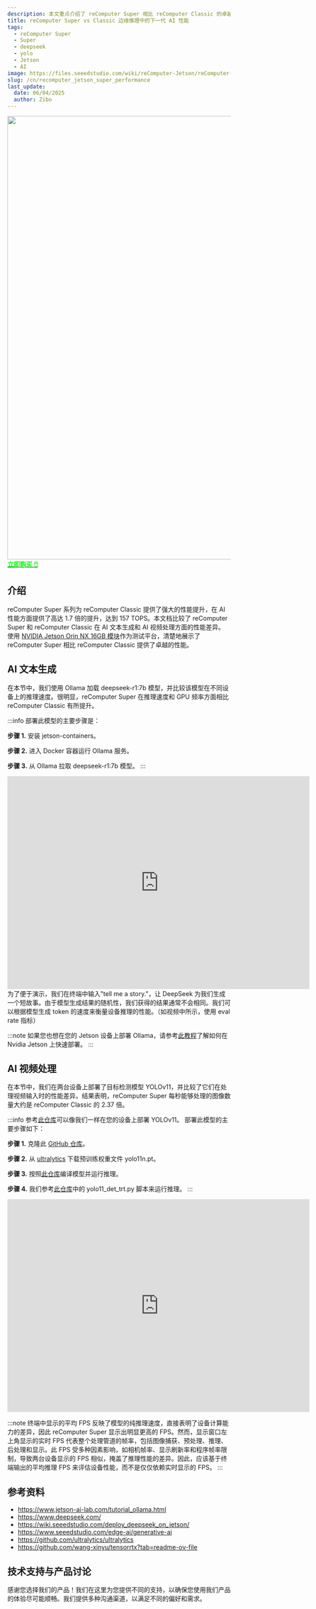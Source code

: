 ```yaml
---
description: 本文重点介绍了 reComputer Super 相比 reComputer Classic 的卓越 AI 性能，展示了搭载 NVIDIA Jetson Orin NX 16GB 的 reComputer Super 在 AI 计算能力上高达 1.7 倍的提升。通过使用 Ollama 运行 DeepSeek-R1:7B 模型进行 AI 文本生成的实际基准测试，以及使用 YOLOv11 目标检测模型进行 AI 视频处理的测试，结果显示 reComputer Super 提供了显著更快的推理速度和更高的 GPU 频率。值得注意的是，它每秒处理的图像数量约为 Classic 版本的 2.37 倍。文章还解释了基于终端报告的 FPS 而非屏幕显示 FPS 来评估性能的重要性，因为屏幕显示 FPS 可能受到显示器和系统因素的限制。
title: reComputer Super vs Classic 边缘推理中的下一代 AI 性能
tags:
  - reComputer Super
  - Super
  - deepseek
  - yolo
  - Jetson
  - AI
image: https://files.seeedstudio.com/wiki/reComputer-Jetson/reComputer-super/recomputer-super_robotics_2.webp
slug: /cn/recomputer_jetson_super_performance
last_update:
  date: 06/04/2025
  author: Zibo
---
```



<div align="center">
  <img width ="1000" src="https://files.seeedstudio.com/wiki/reComputer-Jetson/reComputer-super/super.png"/>  
</div>

<div class="get_one_now_container" style={{textAlign: 'center'}}>
<a class="get_one_now_item" href="https://www.seeedstudio.com/reComputer-Super-Bundle.html" target="_blank">
<strong><span><font color={'FFFFFF'} size={"4"}> 立即购买 🖱️</font></span></strong>
</a></div>

## 介绍

<div style={{ textAlign: "justify" }}>
reComputer Super 系列为 reComputer Classic 提供了强大的性能提升，在 AI 性能方面提供了高达 1.7 倍的提升，达到 157 TOPS。本文档比较了 reComputer Super 和 reComputer Classic 在 AI 文本生成和 AI 视频处理方面的性能差异。使用 <a href="https://www.seeedstudio.com/NVIDIA-Jetson-Orin-NX-Module-16GB-p-5524.html" target="_blank">NVIDIA Jetson Orin NX 16GB 模块</a>作为测试平台，清楚地展示了 reComputer Super 相比 reComputer Classic 提供了卓越的性能。
</div>

## AI 文本生成

<div style={{ textAlign: "justify" }}>
在本节中，我们使用 Ollama 加载 deepseek-r1:7b 模型，并比较该模型在不同设备上的推理速度。很明显，reComputer Super 在推理速度和 GPU 频率方面相比 reComputer Classic 有所提升。
</div>

:::info
部署此模型的主要步骤是：

**步骤 1.** 安装 jetson-containers。

**步骤 2.** 进入 Docker 容器运行 Ollama 服务。

**步骤 3.** 从 Ollama 拉取 deepseek-r1:7b 模型。
:::

<div align="center">
<iframe width="682" height="480" src="https://www.youtube.com/embed/nD1w-odV-ZU" title="Deepseek Inference on reComputer Classic and reComputer Super" frameborder="0" allow="accelerometer; autoplay; clipboard-write; encrypted-media; gyroscope; picture-in-picture; web-share" referrerpolicy="strict-origin-when-cross-origin" allowfullscreen></iframe>
</div>

<div style={{ textAlign: "justify" }}>
为了便于演示，我们在终端中输入"tell me a story."，让 DeepSeek 为我们生成一个短故事。由于模型生成结果的随机性，我们获得的结果通常不会相同。我们可以根据模型生成 token 的速度来衡量设备推理的性能。（如视频中所示，使用 eval rate 指标）
</div>

:::note
如果您也想在您的 Jetson 设备上部署 Ollama，请参考[此教程](https://www.jetson-ai-lab.com/tutorial_ollama.html)了解如何在 Nvidia Jetson 上快速部署。
:::

## AI 视频处理

<div style={{ textAlign: "justify" }}>
在本节中，我们在两台设备上部署了目标检测模型 YOLOv11，并比较了它们在处理视频输入时的性能差异。结果表明，reComputer Super 每秒能够处理的图像数量大约是 reComputer Classic 的 2.37 倍。
</div>

:::info
参考[此仓库](https://github.com/wang-xinyu/tensorrtx/tree/master/yolo11)可以像我们一样在您的设备上部署 YOLOv11。
部署此模型的主要步骤如下：

**步骤 1.** 克隆此 [GitHub 仓库](https://github.com/wang-xinyu/tensorrtx/tree/master)。

**步骤 2.** 从 [ultralytics](https://github.com/ultralytics/ultralytics) 下载预训练权重文件 yolo11n.pt。

**步骤 3.** 按照[此仓库](https://github.com/wang-xinyu/tensorrtx/tree/master/yolo11)编译模型并运行推理。

**步骤 4.** 我们参考[此仓库](https://github.com/wang-xinyu/tensorrtx/tree/master/yolo11)中的 yolo11_det_trt.py 脚本来运行推理。
:::

<div align="center">
<iframe width="682" height="480" src="https://www.youtube.com/embed/ELbltFieez4" title="Yolo Inference on reComputer Classic and reComputer Super" frameborder="0" allow="accelerometer; autoplay; clipboard-write; encrypted-media; gyroscope; picture-in-picture; web-share" referrerpolicy="strict-origin-when-cross-origin" allowfullscreen></iframe>
</div>

:::note
终端中显示的平均 FPS 反映了模型的纯推理速度，直接表明了设备计算能力的差异，因此 reComputer Super 显示出明显更高的 FPS。然而，显示窗口左上角显示的实时 FPS 代表整个处理管道的帧率，包括图像捕获、预处理、推理、后处理和显示。此 FPS 受多种因素影响，如相机帧率、显示刷新率和程序帧率限制，导致两台设备显示的 FPS 相似，掩盖了推理性能的差异。因此，应该基于终端输出的平均推理 FPS 来评估设备性能，而不是仅仅依赖实时显示的 FPS。
:::

## 参考资料

- https://www.jetson-ai-lab.com/tutorial_ollama.html
- https://www.deepseek.com/
- https://wiki.seeedstudio.com/deploy_deepseek_on_jetson/
- https://www.seeedstudio.com/edge-ai/generative-ai
- https://github.com/ultralytics/ultralytics
- https://github.com/wang-xinyu/tensorrtx?tab=readme-ov-file

## 技术支持与产品讨论

感谢您选择我们的产品！我们在这里为您提供不同的支持，以确保您使用我们产品的体验尽可能顺畅。我们提供多种沟通渠道，以满足不同的偏好和需求。

<div class="button_tech_support_container">
<a href="https://forum.seeedstudio.com/" class="button_forum"></a>
<a href="https://www.seeedstudio.com/contacts" class="button_email"></a>
</div>

<div class="button_tech_support_container">
<a href="https://discord.gg/eWkprNDMU7" class="button_discord"></a>
<a href="https://github.com/Seeed-Studio/wiki-documents/discussions/69" class="button_discussion"></a>
</div>
